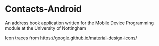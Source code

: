 # Contacts-Android
An address book application written for the Mobile Device Programming module at the University of Nottingham


Icon traces from https://google.github.io/material-design-icons/